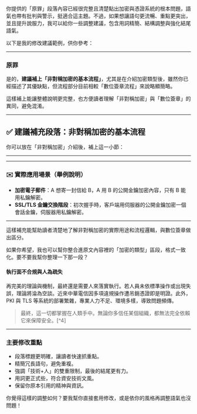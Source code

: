 你提供的「原罪」段落內容已經很完整且清楚點出加密與憑證系統的根本問題，語氣也帶有批判與警示，挺適合這主題。不過，如果想讓語句更流暢、重點更突出，並且提升說服力，我可以給你一些調整建議，包含用詞精簡、結構調整與強化結尾語氣。

以下是我的修改建議範例，供你參考：

---

### 原罪


是的，**建議補上「非對稱加密的基本流程」**，尤其是在介紹加密類型後，雖然你已經描述了其優缺點，但流程部分目前相較「數位簽章流程」來說略顯簡略。

這樣補上能讓整體說明更完整，也方便讀者理解「非對稱加密」與「數位簽章」的異同，避免混淆。

---

## ✅ 建議補充段落：非對稱加密的基本流程

你可以放在「非對稱加密」介紹後，補上這一小節：

---



---

### ✉️ 實際應用場景（舉例說明）

* **加密電子郵件**：A 想寄一封信給 B，A 用 B 的公開金鑰加密內容，只有 B 能用私鑰解密。
* **SSL/TLS 金鑰交換階段**：初次握手時，客戶端用伺服器的公開金鑰加密一個會話金鑰，伺服器用私鑰解密。

---

這樣補充能幫助讀者清楚地了解非對稱加密的實際用途和流程邏輯，與數位簽章做出區分。

如果你希望，我也可以幫你整合進原文內容裡的「加密的類型」區段，格式一致化。要不要我幫你整理一下那一段？


#### 執行面不合規與人為疏失

再完美的理論與機制，最終還是需要人來落實執行。若人員未依標準操作或出現失誤，理論將淪為空談。近來中華電信因多項違規操作遭吊銷憑證即是明證。此外，PKI 與 TLS 等系統的部署繁雜，專業人力不足、環境多樣，導致問題頻傳。

> 最終，這一切都掌握在人類手中。無論你多信任某個組織，都無法完全依賴它來保障安全。[^4]

---

### 主要修改重點

* 段落標題更明確，讓讀者快速抓重點。
* 精簡冗長語句，避免重複。
* 強調「技術+人」的雙重限制，最後的結尾更有力。
* 用詞更正式些，符合資安技術文風。
* 保留你原本引用的精神與資訊。

你覺得這樣的調整如何？要我幫你直接套用修改，或是依你的風格再調整語氣也沒問題！
